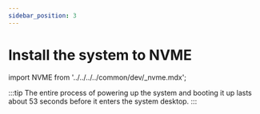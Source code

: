 ```yaml
---
sidebar_position: 3
---
```


# Install the system to NVME

import NVME from '../../../../common/dev/\_nvme.mdx';

<NVME model="rock-5c" release_num="b2" desktop="kde" rsetup_path="../os-config/rsetup" etcher_path="./boot_form_sd_card" download_path="../../download" />

:::tip
The entire process of powering up the system and booting it up lasts about 53 seconds before it enters the system desktop.
:::
